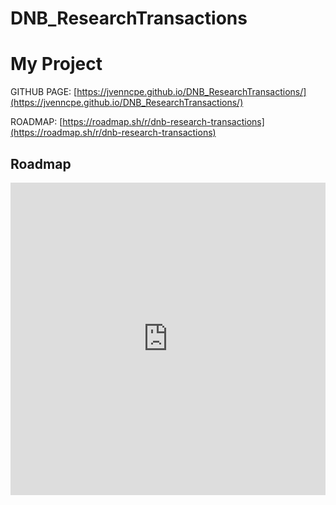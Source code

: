 # DNB_ResearchTransactions


# My Project 

GITHUB PAGE: [https://jvenncpe.github.io/DNB_ResearchTransactions/](https://jvenncpe.github.io/DNB_ResearchTransactions/)

ROADMAP: [https://roadmap.sh/r/dnb-research-transactions](https://roadmap.sh/r/dnb-research-transactions)

## Roadmap

<iframe src="https://roadmap.sh/r/embed?id=67781cff70129741a8113f8d" width="100%" height="500px" frameBorder="0"></iframe>


